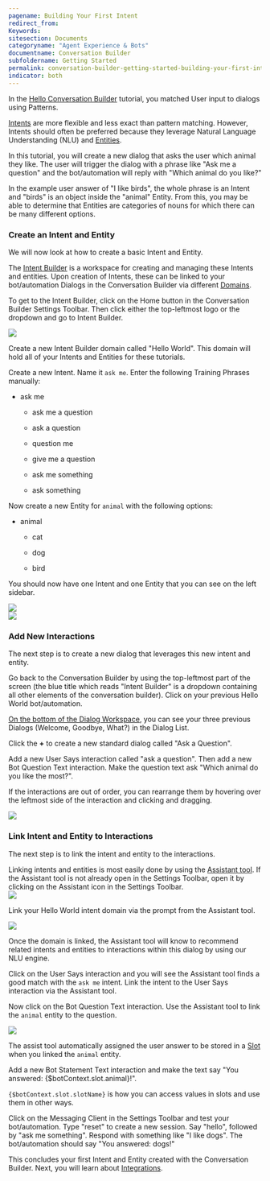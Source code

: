 ```yaml
---
pagename: Building Your First Intent
redirect_from:
Keywords:
sitesection: Documents
categoryname: "Agent Experience & Bots"
documentname: Conversation Builder
subfoldername: Getting Started
permalink: conversation-builder-getting-started-building-your-first-intent.html
indicator: both
---
```


In the [Hello Conversation Builder](conversation-builder-getting-started-hello-conversation-builder.html) tutorial, you matched User input to dialogs using Patterns.

[Intents](conversation-builder-intent-builder-overview.html) are more flexible and less exact than pattern matching. However, Intents should often be preferred because they leverage Natural Language Understanding (NLU) and [Entities](conversation-builder-intent-builder-entities.html).

In this tutorial, you will create a new dialog that asks the user which animal they like. The user will trigger the dialog with a phrase like "Ask me a question" and the bot/automation will reply with "Which animal do you like?"

In the example user answer of "I like birds", the whole phrase is an Intent and "birds" is an object inside the "animal" Entity. From this, you may be able to determine that Entities are categories of nouns for which there can be many different options.

### Create an Intent and Entity

We will now look at how to create a basic Intent and Entity.

The [Intent Builder](conversation-builder-intent-builder-overview.html) is a workspace for creating and managing these Intents and entities. Upon creation of Intents, these can be linked to your bot/automation Dialogs in the Conversation Builder via different [Domains](conversation-builder-overview-conversation-builder-assistant.html#adding-a-domain).

To get to the Intent Builder, click on the Home button in the Conversation Builder Settings Toolbar. Then click either the top-leftmost logo or the dropdown and go to Intent Builder.

<img src="img/ConvoBuilder/intentBuilderFromHome.png" >

Create a new Intent Builder domain called "Hello World". This domain will hold all of your Intents and Entities for these tutorials.

Create a new Intent. Name it `ask me`. Enter the following Training Phrases manually:

* ask me

    * ask me a question

    * ask a question

    * question me

    * give me a question

    * ask me something

    * ask something

Now create a new Entity for `animal` with the following options:

* animal

    * cat

    * dog

    * bird

You should now have one Intent and one Entity that you can see on the left sidebar.

<img src="img/ConvoBuilder/firstIntent.png" >

<br>

<img src="img/ConvoBuilder/firstEntity.png" >

### Add New Interactions

The next step is to create a new dialog that leverages this new intent and entity.

Go back to the Conversation Builder by using the top-leftmost part of the screen (the blue title which reads "Intent Builder" is a dropdown containing all other elements of the conversation builder). Click on your previous Hello World bot/automation.

[On the bottom of the Dialog Workspace](conversation-builder-overview-component-breakdown.html#the-dialog-workspace), you can see your three previous Dialogs (Welcome, Goodbye, What?) in the Dialog List.

Click the **+** to create a new standard dialog called "Ask a Question".

Add a new User Says interaction called "ask a question". Then add a new Bot Question Text interaction. Make the question text ask "Which animal do you like the most?".

If the interactions are out of order, you can rearrange them by hovering over the leftmost side of the interaction and clicking and dragging.

<img src="img/ConvoBuilder/whereAreYouDialog.png" >

### Link Intent and Entity to Interactions

The next step is to link the intent and entity to the interactions.

<div class="important">Linking intents and entities is most easily done by using the <a href="conversation-builder-overview-conversation-builder-assistant.html">Assistant tool</a>. If the Assistant tool is not already open in the Settings Toolbar, open it by clicking on the Assistant icon in the Settings Toolbar.</div>

<img src="img/ConvoBuilder/assistIcon.png" >

Link your Hello World intent domain via the prompt from the Assistant tool.

<img src="img/ConvoBuilder/domainLinked.png" >

Once the domain is linked, the Assistant tool will know to recommend related intents and entities to interactions within this dialog by using our NLU engine.

Click on the User Says interaction and you will see the Assistant tool finds a good match with the `ask me` intent. Link the intent to the User Says interaction via the Assistant tool.

Now click on the Bot Question Text interaction. Use the Assistant tool to link the `animal` entity to the question.

<img src="img/ConvoBuilder/intentAdded.png" >

The assist tool automatically assigned the user answer to be stored in a [Slot](conversation-builder-overview-conditions.html#slot) when you linked the `animal` entity.

Add a new Bot Statement Text interaction and make the text say "You answered: {$botContext.slot.animal}!".

`{$botContext.slot.slotName}` is how you can access values in slots and use them in other ways.

Click on the Messaging Client in the Settings Toolbar and test your bot/automation. Type "reset" to create a new session. Say "hello", followed by "ask me something". Respond with something like "I like dogs". The bot/automation should say "You answered: dogs!"

<div class="important">This concludes your first Intent and Entity created with the Conversation Builder. Next, you will learn about <a href="conversation-builder-getting-started-connect-an-integration.html">Integrations</a>.</div>

